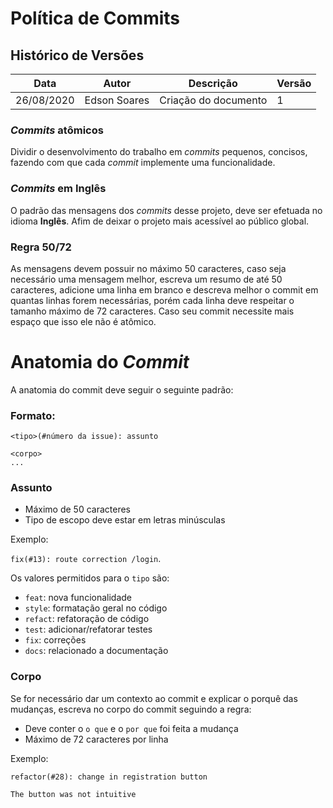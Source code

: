 # Política de Commits
## Histórico de Versões
| Data  |  Autor  | Descrição  |  Versão  |
| ------------------- | ------------------- | ------------------- | ------------------- |
|  26/08/2020 | Edson Soares | Criação do documento | 1  |

### *Commits* atômicos
Dividir o desenvolvimento do trabalho em *commits* pequenos, concisos, fazendo com que cada *commit* implemente uma funcionalidade.

### *Commits* em Inglês
O padrão das mensagens dos *commits* desse projeto, deve ser efetuada no idioma **Inglês**. Afim de deixar o projeto mais acessível ao público global.

### Regra 50/72
As mensagens devem possuir no máximo 50 caracteres, caso seja necessário uma mensagem melhor, escreva um resumo de até 50 caracteres, adicione uma linha em branco e descreva melhor o commit em quantas linhas forem necessárias, porém cada linha deve respeitar o tamanho máximo de 72 caracteres. Caso seu commit necessite mais espaço que isso ele não é atômico.

# Anatomia do *Commit*
A anatomia do commit deve seguir o seguinte padrão:

### Formato:
```
<tipo>(#número da issue): assunto
  
<corpo>
...
```


### Assunto

-   Máximo de 50 caracteres
-   Tipo de escopo deve estar em letras minúsculas

Exemplo:

`fix(#13): route correction /login`.

Os valores permitidos para o  `tipo`  são:

-   `feat`: nova funcionalidade
-   `style`: formatação geral no código
-   `refact`: refatoração de código
-   `test`: adicionar/refatorar testes
-   `fix`: correções
-   `docs`: relacionado a documentação

### Corpo

Se for necessário dar um contexto ao commit e explicar o porquê das mudanças, escreva no corpo do commit seguindo a regra:

-   Deve conter o  `o que`  e o  `por que`  foi feita a mudança
-   Máximo de 72 caracteres por linha

Exemplo:

```
refactor(#28): change in registration button 

The button was not intuitive
